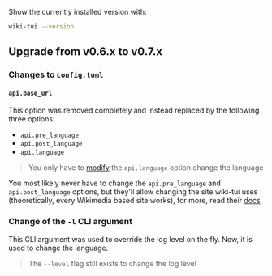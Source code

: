 Show the currently installed version with:
```sh
wiki-tui --version
```

## Upgrade from v0.6.x to v0.7.x

### Changes to `config.toml`

#### `api.base_url`

This option was removed completely and instead replaced by the following three options:

* `api.pre_language`
* `api.post_language`
* `api.language`

> You only have to [modify](../configuration/api.md#changing-the-language) the `api.language` option
> change the language

You most likely never have to change the `api.pre_language` and `api.post_language` options, but
they'll allow changing the site wiki-tui uses (theoretically, every Wikimedia based site works), for
more, read their [docs](../configuration/api.md#changing-the-site)

### Change of the `-l` CLI argument

This CLI argument was used to override the log level on the fly. Now, it is used to change the language.

> The `--level` flag still exists to change the log level
